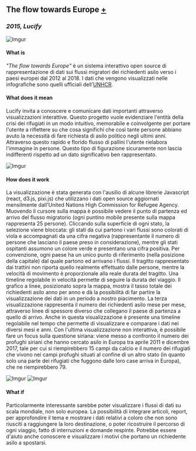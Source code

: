 ## The flow towards Europe [+](https://www.lucify.com/the-flow-towards-europe/)
### _2015, Lucify_
![Imgur](https://i.imgur.com/GesPSwt.png)
#### What is
_"The flow towards Europe"_ è un sistema interattivo open source di rappresentazione di dati sui flussi migratori dei richiedenti asilo verso 
i paesi europei dal 2012 al 2018.
I dati che vengono visualizzati nelle infografiche sono quelli ufficiali dell’[UNHCR](http://popstats.unhcr.org/en/asylum_seekers_monthly).

#### What does it mean
Lucify invita a conoscere e comunicare dati importanti attraverso visualizzazioni interattive. 
Questo progetto vuole evidenziare l'entità della crisi dei rifugiati in un modo intuitivo, memorabile e coinvolgente per portare 
l'utente a riflettere su che cosa significhi che così tante persone abbiano avuto la 
necessità di fare richiesta di asilo politico negli ultimi anni.
Attraverso questo rapido e florido flusso di pallini l'utente rielabora l'immagine in persone. 
Questo tipo di figurazione sicuramente non lascia indifferenti rispetto ad un dato significativo ben rappresentato.  

![Imgur](https://i.imgur.com/vt0XJcH.png)
#### How does it work
La visualizzazione è stata generata con l'ausilio di alcune librerie Javascript (react, d3.js, pixi.js) che utilizzano i dati open source 
aggiornati mensilmente dall'United Nations High Commission for Refugee Agency.
Muovendo il cursore sulla mappa è possibile vedere il punto di partenza ed arrivo del flusso migratorio (ogni puntino mobile presente sulla mappa rappresenta 25 persone). 
Cliccando sulla superficie di ogni stato, la selezione viene bloccata: gli stati da cui partono i vari flussi sono 
colorati di viola e accompagnati da una cifra negativa (rappresentante il numero di persone che lasciano il paese
preso in considerazione), mentre gli stati ospitanti assumono un colore verde e presentano una cifra positiva.
Per convenzione, ogni paese ha un unico punto di riferimento (nella posizione della capitale) dal quale partono ed arrivano i flussi. 
Il tragitto rappresentato dai trattini non riporta quello realmente effettuato dalle persone, mentre la velocità di movimento è 
proporzionale alla reale durata del tragitto.
Una timeline regolabile in velocità permette di seguire la durata del viaggio.
Il grafico a linee, posizionato sopra la mappa, mostra il tasso totale dei richiedenti asilo anno per anno e dà 
la possibilità di far partire la visualizzazione dei dati in un periodo a nostro piacimento.
La terza visualizzazione rappresenta il numero dei richiedenti asilo mese per mese, attraverso linee di spessore diverso che collegano il paese
di partenza a quello di arrivo. Anche in questa visualizzazione è presente una timeline regolabile nel tempo che permette di visualizzare
e comparare i dati nei diversi mesi e anni.
Con l'ultima visualizzazione non interattiva, è possibile fare un focus sulla questione siriana: viene messo a confronto 
il numero dei profughi siriani che hanno cercato asilo in Europa tra aprile 2011 e dicembre 2017, tale per cui si riempirebbero 
15 campi da calcio e il numero dei rifugiati che vivono nei campi profughi situati al confine di un altro stato 
(in quanto solo una parte dei rifugiati che fuggono dalle loro case arriva in Europa), che ne riempirebbero 79.

![Imgur](https://i.imgur.com/8gu4gKl.png)
![Imgur](https://i.imgur.com/3OndrpP.png)

#### What if
Particolarmente interessante sarebbe poter visualizzare i flussi di dati su scala mondiale, non solo europea.
La possibilità di integrare articoli, report, per approfondire il tema e mostrare i dati relativi a coloro che non sono riusciti a 
raggiungere la loro destinazione, o poter ricostruire il percorso di ogni viaggio, fatto di interruzioni e domande respinte. 
Potrebbe essere d'aiuto anche conoscere e visualizzare i motivi che portano un richiedente asilo a spostarsi.  

